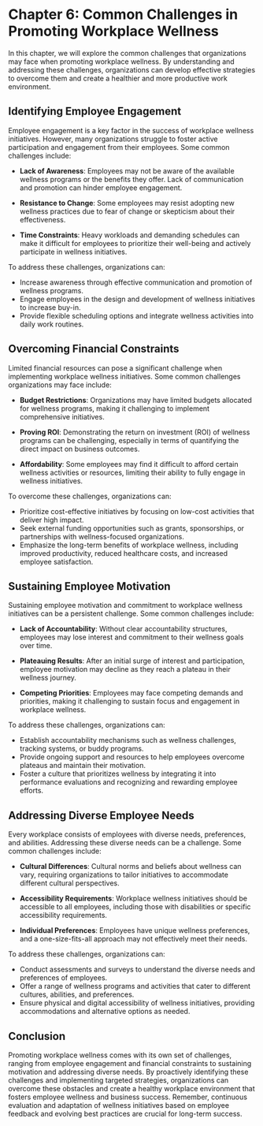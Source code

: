 Chapter 6: Common Challenges in Promoting Workplace Wellness
============================================================

In this chapter, we will explore the common challenges that organizations may face when promoting workplace wellness. By understanding and addressing these challenges, organizations can develop effective strategies to overcome them and create a healthier and more productive work environment.

Identifying Employee Engagement
-------------------------------

Employee engagement is a key factor in the success of workplace wellness initiatives. However, many organizations struggle to foster active participation and engagement from their employees. Some common challenges include:

* **Lack of Awareness**: Employees may not be aware of the available wellness programs or the benefits they offer. Lack of communication and promotion can hinder employee engagement.

* **Resistance to Change**: Some employees may resist adopting new wellness practices due to fear of change or skepticism about their effectiveness.

* **Time Constraints**: Heavy workloads and demanding schedules can make it difficult for employees to prioritize their well-being and actively participate in wellness initiatives.

To address these challenges, organizations can:

* Increase awareness through effective communication and promotion of wellness programs.
* Engage employees in the design and development of wellness initiatives to increase buy-in.
* Provide flexible scheduling options and integrate wellness activities into daily work routines.

Overcoming Financial Constraints
--------------------------------

Limited financial resources can pose a significant challenge when implementing workplace wellness initiatives. Some common challenges organizations may face include:

* **Budget Restrictions**: Organizations may have limited budgets allocated for wellness programs, making it challenging to implement comprehensive initiatives.

* **Proving ROI**: Demonstrating the return on investment (ROI) of wellness programs can be challenging, especially in terms of quantifying the direct impact on business outcomes.

* **Affordability**: Some employees may find it difficult to afford certain wellness activities or resources, limiting their ability to fully engage in wellness initiatives.

To overcome these challenges, organizations can:

* Prioritize cost-effective initiatives by focusing on low-cost activities that deliver high impact.
* Seek external funding opportunities such as grants, sponsorships, or partnerships with wellness-focused organizations.
* Emphasize the long-term benefits of workplace wellness, including improved productivity, reduced healthcare costs, and increased employee satisfaction.

Sustaining Employee Motivation
------------------------------

Sustaining employee motivation and commitment to workplace wellness initiatives can be a persistent challenge. Some common challenges include:

* **Lack of Accountability**: Without clear accountability structures, employees may lose interest and commitment to their wellness goals over time.

* **Plateauing Results**: After an initial surge of interest and participation, employee motivation may decline as they reach a plateau in their wellness journey.

* **Competing Priorities**: Employees may face competing demands and priorities, making it challenging to sustain focus and engagement in workplace wellness.

To address these challenges, organizations can:

* Establish accountability mechanisms such as wellness challenges, tracking systems, or buddy programs.
* Provide ongoing support and resources to help employees overcome plateaus and maintain their motivation.
* Foster a culture that prioritizes wellness by integrating it into performance evaluations and recognizing and rewarding employee efforts.

Addressing Diverse Employee Needs
---------------------------------

Every workplace consists of employees with diverse needs, preferences, and abilities. Addressing these diverse needs can be a challenge. Some common challenges include:

* **Cultural Differences**: Cultural norms and beliefs about wellness can vary, requiring organizations to tailor initiatives to accommodate different cultural perspectives.

* **Accessibility Requirements**: Workplace wellness initiatives should be accessible to all employees, including those with disabilities or specific accessibility requirements.

* **Individual Preferences**: Employees have unique wellness preferences, and a one-size-fits-all approach may not effectively meet their needs.

To address these challenges, organizations can:

* Conduct assessments and surveys to understand the diverse needs and preferences of employees.
* Offer a range of wellness programs and activities that cater to different cultures, abilities, and preferences.
* Ensure physical and digital accessibility of wellness initiatives, providing accommodations and alternative options as needed.

Conclusion
----------

Promoting workplace wellness comes with its own set of challenges, ranging from employee engagement and financial constraints to sustaining motivation and addressing diverse needs. By proactively identifying these challenges and implementing targeted strategies, organizations can overcome these obstacles and create a healthy workplace environment that fosters employee wellness and business success. Remember, continuous evaluation and adaptation of wellness initiatives based on employee feedback and evolving best practices are crucial for long-term success.
